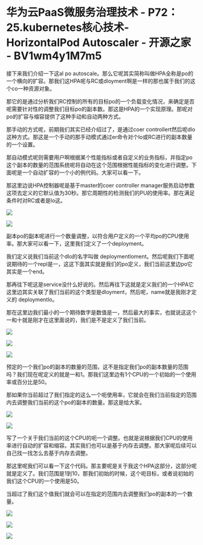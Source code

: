 # 华为云PaaS微服务治理技术 - P72：25.kubernetes核心技术-HorizontalPod Autoscaler - 开源之家 - BV1wm4y1M7m5

接下来我们介绍一下这al po autoscale。那么它呢其实简称叫做HPA全称是po的一个横向的扩容。那我们这HPA呢与RC或dloyment啊是一样的那也属于我们的这个co一种资源对象。

那它的是通过分析我们RC控制的所有的目标po的一个负载变化情况，来确定是否呢需要针对性的调整我们目标po的副本数。那这是HPA的一个实现原理。那呢对po的扩容与缩容提供了这种手动和自动两种方式。

那手动的方式呢，前期我们其实已经介绍过了，是通过coer controllert然后呢dlo这种方式。那这是一个手动的那手动模式通过er命令对个lo或RC进行的副本数量的一个设置。

那自动模式呢则需要用户啊根据某个性能指标或者自定义的业务指标，并指定po这个副本的数量的范围系统呢将自动在这个范围根据性能指标的变化进行调整。下面呢是一个自动扩容的一个小的例代码。大家可以看一下。

那这里边说HPA控制器呢是基于master的coer controller manager服务启动参数这项去定义的它默认值为30秒。那它周期性的检测我们的PU的使用率。那在满足条件时对RC或者是lo这。



![](img/4075f6f32701f1a644d670a642f1113e_1.png)

![](img/4075f6f32701f1a644d670a642f1113e_2.png)

副本po的副本呢进行一个数量调整，以符合用户定义的一个平均po的CPU使用率。那大家可以看一下，这里我们定义了一个deployment。

我们定义说我们当前这个dlo的名字叫做 deploymentloment。然后呢我们下面呢说期待的一个repl是一，这这下面其实就是我们的po定义，我们当前这里边po它其实是一个end。

那再往下呢这是service没什么好说的。然后再往下这就是定义我们的一个HPA它这里边其实关联了我们当前的这个类型是dloyment，然后呢，name就是我刚才定义的 deploymentlo。

那在这里边我们最小的一个期待数字是数值是一，然后最大的事实，也就说这这个一和十就是刚才在这里面说的，我们是不是定义了我们当前。



![](img/4075f6f32701f1a644d670a642f1113e_4.png)

![](img/4075f6f32701f1a644d670a642f1113e_5.png)

![](img/4075f6f32701f1a644d670a642f1113e_6.png)

预定的一个我们po的副本的数量的范围，这不是指定我们po的副本数量的范围吗？我们现在呢定义的就是一和1。那我们这里边有1个CPU的一个初始的一个使用率或百分比是50。

那如果你当前超过了我们指定的这么一个呃使用率，它就会在我们当前指定的范围内去调整我们当前的这个po的副本的数量。那这是给大家。



![](img/4075f6f32701f1a644d670a642f1113e_8.png)

![](img/4075f6f32701f1a644d670a642f1113e_9.png)

写了一个关于我们当前的这个CPU的呃一个调整。也就是说根据我们CPU的使用率进行自动的扩容和缩容。其实我们也可以是基于内存去调整。那大家呢后续可以自己找一找怎么去基于内存去调整。

那这里呢我们可以看一下这个代码。那主要呢是关于我这个HPA这部分，这部分呢就是定义了。我们范围是1到10，那我们初始的时候，这个呃目标，或者说初始的我们这个CPU的一个使用是50。

当超过了我们这个值我们就会可以在指定的范围内去调整我们po的副本的一个数量。

![](img/4075f6f32701f1a644d670a642f1113e_11.png)

![](img/4075f6f32701f1a644d670a642f1113e_12.png)

![](img/4075f6f32701f1a644d670a642f1113e_13.png)